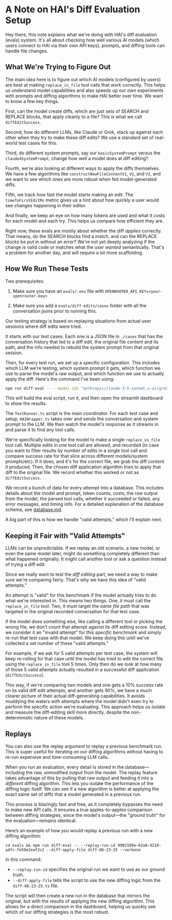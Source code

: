 # A Note on HAI's Diff Evaluation Setup

Hey there, this note explains what we're doing with HAI's diff evaluation (evals) system. It's all about checking how well various AI models (which users connect to HAI via their own API keys), prompts, and diffing tools can handle file changes.

## What We're Trying to Figure Out

The main idea here is to figure out which AI models (configured by users) are best at making `replace_in_file` tool calls that work correctly. This helps us understand model capabilities and also speeds up our own experiments with prompts and diffing algorithms to make HAI better over time. We want to know a few key things.

First, can the model create diffs, which are just sets of SEARCH and REPLACE blocks, that apply cleanly to a file? This is what we call `diffEditSuccess`.

Second, how do different LLMs, like Claude or Grok, stack up against each other when they try to make these diff edits? We use a standard set of real-world test cases for this.

Third, do different system prompts, say our `basicSystemPrompt` versus the `claude4SystemPrompt`, change how well a model does at diff editing?

Fourth, we're also looking at different ways to apply the diffs themselves. We have a few algorithms like `constructNewFileContentV1`, `V2`, and `V3`, and we want to see which ones are more robust when fed model-generated diffs.

Fifth, we track how fast the model starts making an edit. The `timeToFirstEditMs` metric gives us a hint about how quickly a user would see changes happening in their editor.

And finally, we keep an eye on how many tokens are used and what it costs for each model and each try. This helps us compare how efficient they are.

Right now, these evals are mostly about whether the diff *applies* correctly. That means, do the SEARCH blocks find a match, and can the REPLACE blocks be put in without an error? We're not yet deeply analyzing if the change is valid code or matches what the user *wanted* semantically. That's a problem for another day, and will require a lot more scaffolding.

## How We Run These Tests

Two prerequisites:

1. Make sure you have an `evals/.env` file with `OPENROUTER_API_KEY=<your-openrouter-key>` 

2. Make sure you add a `evals/diff-edits/cases` folder with all the conversation jsons prior to running this. 


Our testing strategy is based on replaying situations from actual user sessions where diff edits were tried.

It starts with our test cases. Each one is a JSON file in `./cases` that has the conversation history that led to a diff edit, the original file content and its path, and the info needed to rebuild the system prompt from that original session.

Then, for every test run, we set up a specific configuration. This includes which LLM we're testing, which system prompt it gets, which function we use to parse the model's raw output, and which function we use to actually apply the diff. Here's the command I've been using:

```bash
npm run diff-eval -- --model-ids "anthropic/claude-3-5-sonnet,x-ai/grok-3-beta,anthropic/claude-3.7-sonnet,anthropic/claude-sonnet-4,google/gemini-2.5-pro-preview,google/gemini-2.5-flash" --max-cases 5 --valid-attempts-per-case 5 --parallel --diff-edit-function diff-06-26-25 --verbose 
```

This will build the eval script, run it, and then open the streamlit dashboard to show the results.

The `TestRunner.ts` script is the main coordinator. For each test case and setup, `HAIWrapper.ts` takes over and sends the conversation and system prompt to the LLM. We then watch the model's response as it streams in and parse it to find any tool calls.

We're specifically looking for the model to make a single `replace_in_file` tool call. Multiple edits in one tool call are allowed, and recorded (in case you want to filter results by number of edits in a single tool call and compare success rate for that slice across different models/system prompts/etc). If it does, and it's for the correct file, we grab the diff content it produced. Then, the chosen diff application algorithm tries to apply that diff to the original file. We record whether this worked or not as `diffEditSuccess`.

We record a bunch of data for every attempt into a database. This includes details about the model and prompt, token counts, costs, the raw output from the model, the parsed tool calls, whether it succeeded or failed, any error messages, and timing info. For a detailed explanation of the database schema, see [database.md](./database.md).

A big part of this is how we handle "valid attempts," which I'll explain next.

## Keeping it Fair with "Valid Attempts"

LLMs can be unpredictable. If we replay an old scenario, a new model, or even the same model later, might do something completely different than what happened originally. It might call another tool or ask a question instead of trying a diff edit.

Since we really want to test the *diff editing* part, we need a way to make sure we're comparing fairly. That's why we have this idea of "valid attempts."

An attempt is "valid" for this benchmark if the model actually tries to do what we're interested in. This means two things. One, it must call the `replace_in_file` tool. Two, it must target the *same file path* that was targeted in the original recorded conversation for that test case.

If the model does something else, like calling a different tool or picking the wrong file, we don't count that attempt against its diff editing score. Instead, we consider it an "invalid attempt" for *this specific benchmark* and simply re-run that test case with that model. We keep doing this until we've collected a set number of these "valid attempts."

For example, if we ask for 5 valid attempts per test case, the system will keep re-rolling for that case until the model has tried to edit the correct file using the `replace_in_file` tool 5 times. Only then do we look at how many of those 5 valid attempts actually resulted in a successful diff application (`diffEditSuccess`).

This way, if we're comparing two models and one gets a 10% success rate on its valid diff edit attempts, and another gets 90%, we have a much clearer picture of their actual diff-generating capabilities. It avoids muddying the waters with attempts where the model didn't even try to perform the specific action we're evaluating. This approach helps us isolate and measure the diff-editing skill more directly, despite the non-deterministic nature of these models.

## Replays

You can also use the replay argument to replay a previous benchmark run. This is super useful for iterating on our diffing algorithms without having to re-run expensive and time-consuming LLM calls.

When you run an evaluation, every detail is stored in the database—including the raw, unmodified output from the model. The replay feature takes advantage of this by pulling that raw output and feeding it into a *different* diffing algorithm. This lets you isolate the performance of the diffing logic itself. We can see if a new algorithm is better at applying the exact same set of diffs that a model generated in a previous run.

This process is blazingly fast and free, as it completely bypasses the need to make new API calls. It ensures a true apples-to-apples comparison between diffing strategies, since the model's output—the "ground truth" for the evaluation—remains identical.

Here’s an example of how you would replay a previous run with a new diffing algorithm:

```shell
cd evals && npm run diff-eval -- --replay-run-id 9902189e-63a8-4210-a4fc-fe59e2eaf2c2 --diff-apply-file diff-06-23-25 --verbose
```

In this command:
-   `--replay-run-id` specifies the original run we want to use as our ground truth.
-   `--diff-apply-file` tells the script to use the new diffing logic from the `diff-06-23-25.ts` file.

The script will then create a new run in the database that mirrors the original, but with the results of applying the new diffing algorithm. This allows for a direct comparison in the dashboard, helping us quickly see which of our diffing strategies is the most robust.
